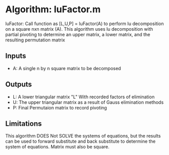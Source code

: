 # Algorithm: luFactor.m
luFactor: Call function as [L,U,P] = luFactor(A) to perform lu decomposition on a square nxn matrix (A). This algorithm uses lu decomposition with partial pivoting to determine an upper matrix, a lower matrix, and the resulting permutation matrix
## Inputs
* A: A single n by n square matrix to be decomposed
## Outputs 
* L: A lower triangular matrix "L" With recorded factors of elimination
* U: The upper triangular matrix as a result of Gauss elimination methods
* P: Final Permutaion matrix to record pivoting
## Limitations
This algorithm DOES Not SOLVE the systems of equations, but the results can be used to forward substitute and back substitute to determine the system of equations. Matrix must also be square.
